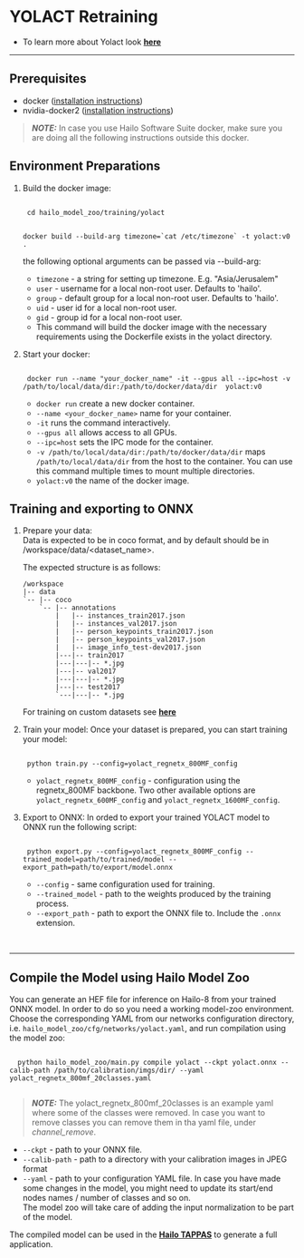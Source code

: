 # YOLACT Retraining
 * To learn more about Yolact look [**here**](https://github.com/hailo-ai/yolact/tree/Model-Zoo-1.5)
---
## Prerequisites
  * docker ([installation instructions](https://docs.docker.com/engine/install/ubuntu/))
  * nvidia-docker2 ([installation instructions](https://docs.nvidia.com/datacenter/cloud-native/container-toolkit/install-guide.html))
  > **_NOTE:_**  In case you use Hailo Software Suite docker, make sure you are doing all the following instructions outside this docker.
## Environment Preparations
1. Build the docker image:
	
	<code stage="docker_build">
	cd <span val="dockerfile_path">hailo_model_zoo/training/yolact</span>

	docker build --build-arg timezone=\`cat /etc/timezone\` -t yolact:v0 .
	</code>

	the following optional arguments can be passed via --build-arg:

	- `timezone` - a string for setting up timezone. E.g. "Asia/Jerusalem"
	- `user` - username for a local non-root user. Defaults to 'hailo'.
	- `group` - default group for a local non-root user. Defaults to 'hailo'.
	- `uid` - user id for a local non-root user.
	- `gid` - group id for a local non-root user.
	- This command will build the docker image with the necessary requirements using the Dockerfile exists in the yolact directory.
  
2. Start your docker:

	<code stage="docker_run">
	docker run <span val="replace_none">--name "your_docker_name"</span> -it --gpus all --ipc=host -v <span val="local_vol_path">/path/to/local/data/dir</span>:<span val="docker_vol_path">/path/to/docker/data/dir</span>  yolact:v0
	</code>

      - `docker run` create a new docker container.
      - `--name <your_docker_name>` name for your container.
      - `-it` runs the command interactively.
      - `--gpus all` allows access to all GPUs.
      - `--ipc=host` sets the IPC mode for the container.
      - `-v /path/to/local/data/dir:/path/to/docker/data/dir` maps `/path/to/local/data/dir` from the host to the container. You can use this command multiple times to mount multiple directories.
      - `yolact:v0` the name of the docker image.

## Training and exporting to ONNX
1. Prepare your data: <br>
    Data is expected to be in coco format, and by default should be in /workspace/data/<dataset_name>.

    The expected structure is as follows:
    ```
    /workspace
    |-- data
    `-- |-- coco
        `-- |-- annotations
            |   |-- instances_train2017.json
            |   |-- instances_val2017.json
            |   |-- person_keypoints_train2017.json
            |   |-- person_keypoints_val2017.json
            |   |-- image_info_test-dev2017.json
            |---|-- train2017
            |---|---|-- *.jpg
            |---|-- val2017
            |---|---|-- *.jpg
            |---|-- test2017
            `---|---|-- *.jpg
    ```
	For training on custom datasets see [**here**](https://github.com/hailo-ai/yolact/tree/Model-Zoo-1.5#custom-datasets)
  
2. Train your model:
	Once your dataset is prepared, you can start training your model:
	
	<code stage="retrain">
	python train.py --config=yolact_regnetx_800MF_config
	</code>

	* <code>yolact_regnetx_800MF_config</code> - configuration using the regnetx_800MF backbone. Two other available options are <code>yolact_regnetx_600MF_config</code> and <code>yolact_regnetx_1600MF_config</code>.
  
3. Export to ONNX:
	In orded to export your trained YOLACT model to ONNX run the following script:
	
	<code stage="export">
	python export.py --config=yolact_regnetx_800MF_config --trained_model=<span val="docker_path_to_trained_model">path/to/trained/model</span> --export_path=<span val="docker_path_to_onnx">path/to/export/model.onnx</span>
	</code>

	* <code>--config</code> - same configuration used for training.
	* <code>--trained_model</code> - path to the weights produced by the training process.
	* <code>--export_path</code> - path to export the ONNX file to. Include the <code>.onnx</code> extension.

<br>

---

## Compile the Model using Hailo Model Zoo
You can generate an HEF file for inference on Hailo-8 from your trained ONNX model.
In order to do so you need a working model-zoo environment.
Choose the corresponding YAML from our networks configuration directory, i.e. <code>hailo_model_zoo/cfg/networks/yolact.yaml</code>, and run compilation using the model zoo:  
  
  <code stage="compile">
  python <span val="mz_main_path">hailo_model_zoo/main.py</span> compile <span val="replace_none">yolact</span> --ckpt <span val="local_path_to_onnx">yolact.onnx</span> --calib-path <span val="calib_set_path">/path/to/calibration/imgs/dir/</span> --yaml <span val="yaml_file_path">yolact_regnetx_800mf_20classes.yaml</span>
  </code>


> **_NOTE:_** The yolact_regnetx_800mf_20classes is an example yaml where some of the classes were removed. In case you want to remove classes you can remove them in tha yaml file, under *channel_remove*.
  * <code>--ckpt</code> - path to your ONNX file.
  * <code>--calib-path</code> - path to a directory with your calibration images in JPEG format
  * <code>--yaml</code> - path to your configuration YAML file. In case you have made some changes in the model, you might need to update its start/end nodes names / number of classes and so on.  <br>
  The model zoo will take care of adding the input normalization to be part of the model.

The compiled model can be used in the [**Hailo TAPPAS**](https://hailo.ai/developer-zone/tappas-apps-toolkit/) to generate a full application.